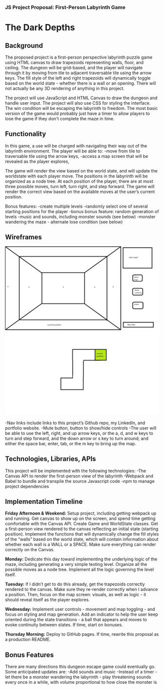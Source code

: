 ### JS Project Proposal: First-Person Labyrinth Game
# The Dark Depths


## Background

The proposed project is a first-person perspective labyrinth puzzle game using HTML canvas to draw trapezoids representing walls, floor, and ceiling. The dungeon will be grid-based, and the player will navigate through it by moving from tile to adjacent traversable tile using the arrow keys. The fill style of the left and right trapezoids will dynamically toggle based on the world state - whether there is a wall or an opening. There will not actually be any 3D rendering of anything in this project.

The project will use JavaScript and HTML Canvas to draw the dungeon and handle user input. The project will also use CSS for styling the interface. The win condition will be escaping the labyrinth to freedom. The most basic version of the game would probably just have a timer to allow players to lose the game if they don't complete the maze in time.


## Functionality

In this game, a use will be charged with navigating their way out of the labyrinth environment. The player will be able to:
-move from tile to traversable tile using the arrow keys,
-access a map screen that will be revealed as the player explores,

The game will render the view based on the world state, and will update the worldstate with each player move. The positions in the labyrinth will be organized as a node tree. At each position of the player, there are at most three possible moves, turn left, turn right, and step forward. The game will render the correct view based on the available moves at the user’s current position.

Bonus features:
-create multiple levels
-randomly select one of several starting positions for the player
-bonus bonus feature: random generation of levels
-music and sounds, including monster sounds (see below)
-monster wandering the maze - alternate lose condition (see below)


## Wireframes

![wireframe](wireframes\wireframe.png)
![map](wireframes\map.png)

-Nav links include links to this project’s Github repo, my LinkedIn, and portfolio website.
-Mute button, button to show/hide controls
-The user will be able to use the left, right, and up arrow keys, or the a, d, and w keys to turn and step forward, and the down arrow or s key to turn around; and either the space bar, enter, tab, or the m key to bring up the map.


## Technologies, Libraries, APIs

This project will be implemented with the following technologies:
-The Canvas API to render the first-person view of the labyrinth
-Webpack and Babel to bundle and transpile the source Javascript code
-npm to manage project dependencies


## Implementation Timeline

**Friday Afternoon & Weekend:** Setup project, including getting webpack up and running. Get canvas to show up on the screen, and spend time getting comfortable with the Canvas API. Create Game and WorldState classes. Get a first-person view rendered to the canvas reflecting an initial state (starting position). Implement the functions that will dynamically change the fill styles of the “walls” based on the world state, which will contain information about whether each wall is a WALL or a SPACE. Make sure everything can render correctly on the Canvas.

**Monday:** Dedicate this day toward implementing the underlying logic of the maze, including generating a very simple testing level. Organize all the possible moves as a node tree. Implement all the logic governing the level itself.

**Tuesday:** If I didn’t get to do this already, get the trapezoids correctly rendered to the canvas. Make sure they re-render correctly when I advance a position. Then, focus on the map screen: visuals, as well as logic - it should reveal itself as the player explores.

**Wednesday:** Implement user controls - movement and map toggling - and focus on styling and map generation. Add an indicator to help the user keep oriented during the state transitions - a ball that appears and moves to evoke continuity between states. If time, start on bonuses.

**Thursday Morning:** Deploy to GitHub pages. If time, rewrite this proposal as a production README.


## Bonus Features

There are many directions this dungeon escape game could eventually go. Some anticipated updates are:
-Add sounds and music
-Instead of a timer - let there be a monster wandering the labyrinth - play threatening sounds every once in a while, with volume proportional to how close the monster is